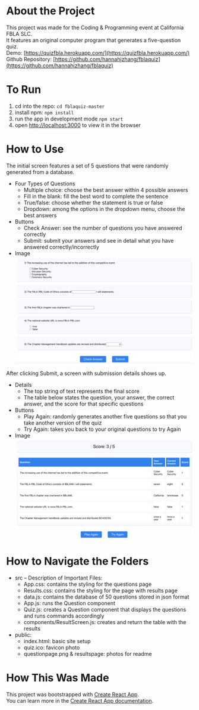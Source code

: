 # About the Project
This project was made for the Coding & Programming  event at California FBLA SLC.  <br>
It features an original computer program that generates a five-question quiz. <br>
Demo: [https://quizfbla.herokuapp.com/](https://quizfbla.herokuapp.com/) <br>
Github Repository: [https://github.com/hannahjzhang/fblaquiz](https://github.com/hannahjzhang/fblaquiz) <br>

# To Run
1. cd into the repo: `cd fblaquiz-master`
2. install npm: `npm install`
3. run the app in development mode `npm start`
4. open [http://localhost:3000](http://localhost:3000) to view it in the browser

# How to Use
The initial screen features a set of 5 questions that were randomly generated from a database. <br>
* Four Types of Questions
  * Multiple choice: choose the best answer within 4 possible answers
  * Fill in the blank: fill the best word to complete the sentence
  * True/false: choose whether the statement is true or false
  * Dropdown: among the options in the dropdown menu, choose the best answers
* Buttons
  * Check Answer: see the number of questions you have answered correctly
  * Submit: submit your answers and see in detail what you have answered correctly/incorrectly
* Image
![Question Page](public/questionpage.png "Question Page")

After clicking Submit, a screen with submission details shows up. <br>
* Details
  * The top string of text represents the final score
  * The table below states the question, your answer, the correct answer, and the score for that specific questions
* Buttons
  * Play Again: randomly generates another five questions so that you take another version of the quiz
  * Try Again: takes you back to your original questions to try Again
* Image
![Results Page](public/resultspage.png "Results Page")

# How to Navigate the Folders
* src – Description of Important Files:
  * App.css: contains the styling for the questions page
  * Results.css: contains the styling for the page with results page
  * data.js: contains the database of 50 questions stored in json format
  * App.js: runs the Question component
  * Quiz.js: creates a Question component that displays the questions and runs commands accordingly
  * components/ResultScreen.js: creates and return the table with the results
* public:
  * index.html: basic site setup
  * quiz.ico: favicon photo
  * questionpage.png & resultspage: photos for readme

# How This Was Made
This project was bootstrapped with [Create React App](https://github.com/facebook/create-react-app). <br>
You can learn more in the [Create React App documentation](https://facebook.github.io/create-react-app/docs/getting-started).
